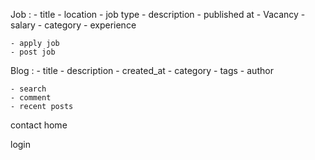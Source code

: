 Job :
    - title
    - location
    - job type
    - description
    - published at
    - Vacancy
    - salary
    - category
    - experience


    - apply job
    - post job


Blog :
    - title
    - description
    - created_at
    - category
    - tags
    - author

    - search
    - comment
    - recent posts

contact
home


login
